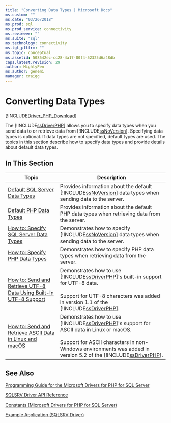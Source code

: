 ```yaml
---
title: "Converting Data Types | Microsoft Docs"
ms.custom: ""
ms.date: "03/26/2018"
ms.prod: sql
ms.prod_service: connectivity
ms.reviewer: ""
ms.suite: "sql"
ms.technology: connectivity
ms.tgt_pltfrm: ""
ms.topic: conceptual
ms.assetid: 508542ec-cc28-4a17-80f4-52325d6a48db
caps.latest.revision: 29
author: MightyPen
ms.author: genemi
manager: craigg
---
```

# Converting Data Types
[!INCLUDE[Driver_PHP_Download](../../includes/driver_php_download.md)]

The [!INCLUDE[ssDriverPHP](../../includes/ssdriverphp_md.md)] allows you to specify data types when you send data to or retrieve data from [!INCLUDE[ssNoVersion](../../includes/ssnoversion_md.md)]. Specifying data types is optional. If data types are not specified, default types are used. The topics in this section describe how to specify data types and provide details about default data types.  
  
## In This Section  
  
|Topic|Description|  
|---------|---------------|  
|[Default SQL Server Data Types](../../connect/php/default-sql-server-data-types.md)|Provides information about the default [!INCLUDE[ssNoVersion](../../includes/ssnoversion_md.md)] data types when sending data to the server.|  
|[Default PHP Data Types](../../connect/php/default-php-data-types.md)|Provides information about the default PHP data types when retrieving data from the server.|  
|[How to: Specify SQL Server Data Types](../../connect/php/how-to-specify-sql-server-data-types-when-using-the-sqlsrv-driver.md)|Demonstrates how to specify [!INCLUDE[ssNoVersion](../../includes/ssnoversion_md.md)] data types when sending data to the server.|  
|[How to: Specify PHP Data Types](../../connect/php/how-to-specify-php-data-types.md)|Demonstrates how to specify PHP data types when retrieving data from the server.|  
|[How to: Send and Retrieve UTF-8 Data Using Built-In UTF-8 Support](../../connect/php/how-to-send-and-retrieve-utf-8-data-using-built-in-utf-8-support.md)|Demonstrates how to use [!INCLUDE[ssDriverPHP](../../includes/ssdriverphp_md.md)]'s built-in support for UTF-8 data.<br /><br />Support for UTF-8 characters was added in version 1.1 of the [!INCLUDE[ssDriverPHP](../../includes/ssdriverphp_md.md)].|  
|[How to: Send and Retrieve ASCII Data in Linux and macOS](../../connect/php/how-to-send-and-retrieve-ascii-data-in-linux-mac.md)|Demonstrates how to use [!INCLUDE[ssDriverPHP](../../includes/ssdriverphp_md.md)]'s support for ASCII data in Linux or macOS.<br /><br />Support for ASCII characters in non-Windows environments was added in version 5.2 of the [!INCLUDE[ssDriverPHP](../../includes/ssdriverphp_md.md)].|
  
## See Also  
[Programming Guide for the Microsoft Drivers for PHP for SQL Server](../../connect/php/programming-guide-for-php-sql-driver.md)

[SQLSRV Driver API Reference](../../connect/php/sqlsrv-driver-api-reference.md)

[Constants &#40;Microsoft Drivers for PHP for SQL Server&#41;](../../connect/php/constants-microsoft-drivers-for-php-for-sql-server.md)

[Example Application &#40;SQLSRV Driver&#41;](../../connect/php/example-application-sqlsrv-driver.md)  
  
